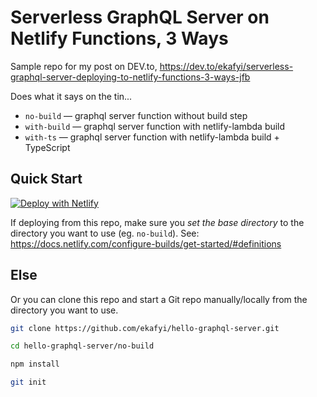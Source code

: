 # Serverless GraphQL Server on Netlify Functions, 3 Ways

Sample repo for my post on DEV.to, https://dev.to/ekafyi/serverless-graphql-server-deploying-to-netlify-functions-3-ways-jfb

Does what it says on the tin...
- `no-build` — graphql server function without build step
- `with-build` — graphql server function with netlify-lambda build
- `with-ts` — graphql server function with netlify-lambda build + TypeScript

## Quick Start

[![Deploy with Netlify](https://www.netlify.com/img/deploy/button.svg)](https://app.netlify.com/start/deploy?repository=https://github.com/ekafyi/hello-graphql-server)

If deploying from this repo, make sure you *set the base directory* to the directory you want to use (eg. `no-build`). See: https://docs.netlify.com/configure-builds/get-started/#definitions

## Else

Or you can clone this repo and start a Git repo manually/locally from the directory you want to use.

```bash
git clone https://github.com/ekafyi/hello-graphql-server.git

cd hello-graphql-server/no-build

npm install

git init
```
